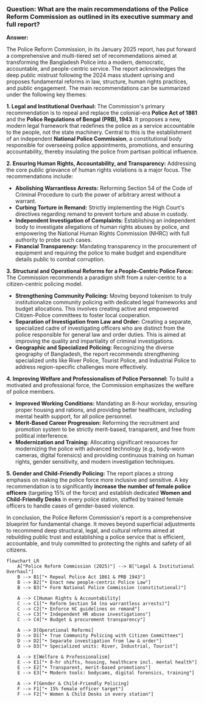 
### **Question: What are the main recommendations of the Police Reform Commission as outlined in its executive summary and full report?**

**Answer:**

The Police Reform Commission, in its January 2025 report, has put forward a comprehensive and multi-tiered set of recommendations aimed at transforming the Bangladesh Police into a modern, democratic, accountable, and people-centric service. The report acknowledges the deep public mistrust following the 2024 mass student uprising and proposes fundamental reforms in law, structure, human rights practices, and public engagement. The main recommendations can be summarized under the following key themes:

**1. Legal and Institutional Overhaul:**
The Commission's primary recommendation is to repeal and replace the colonial-era **Police Act of 1861** and the **Police Regulations of Bengal (PRB), 1943**. It proposes a new, modern legal framework that redefines the police as a service accountable to the people, not the state machinery. Central to this is the establishment of an independent **National Police Commission**, a constitutional body responsible for overseeing police appointments, promotions, and ensuring accountability, thereby insulating the police from partisan political influence.

**2. Ensuring Human Rights, Accountability, and Transparency:**
Addressing the core public grievance of human rights violations is a major focus. The recommendations include:
*   **Abolishing Warrantless Arrests:** Reforming Section 54 of the Code of Criminal Procedure to curb the power of arbitrary arrest without a warrant.
*   **Curbing Torture in Remand:** Strictly implementing the High Court's directives regarding remand to prevent torture and abuse in custody.
*   **Independent Investigation of Complaints:** Establishing an independent body to investigate allegations of human rights abuses by police, and empowering the National Human Rights Commission (NHRC) with full authority to probe such cases.
*   **Financial Transparency:** Mandating transparency in the procurement of equipment and requiring the police to make budget and expenditure details public to combat corruption.

**3. Structural and Operational Reforms for a People-Centric Police Force:**
The Commission recommends a paradigm shift from a ruler-centric to a citizen-centric policing model.
*   **Strengthening Community Policing:** Moving beyond tokenism to truly institutionalize community policing with dedicated legal frameworks and budget allocations. This involves creating active and empowered Citizen-Police committees to foster local cooperation.
*   **Separation of Investigation from Law and Order:** Creating a separate, specialized cadre of investigating officers who are distinct from the police responsible for general law and order duties. This is aimed at improving the quality and impartiality of criminal investigations.
*   **Geographic and Specialized Policing:** Recognizing the diverse geography of Bangladesh, the report recommends strengthening specialized units like River Police, Tourist Police, and Industrial Police to address region-specific challenges more effectively.

**4. Improving Welfare and Professionalism of Police Personnel:**
To build a motivated and professional force, the Commission emphasizes the welfare of police members.
*   **Improved Working Conditions:** Mandating an 8-hour workday, ensuring proper housing and rations, and providing better healthcare, including mental health support, for all police personnel.
*   **Merit-Based Career Progression:** Reforming the recruitment and promotion system to be strictly merit-based, transparent, and free from political interference.
*   **Modernization and Training:** Allocating significant resources for modernizing the police with advanced technology (e.g., body-worn cameras, digital forensics) and providing continuous training on human rights, gender sensitivity, and modern investigation techniques.

**5. Gender and Child-Friendly Policing:**
The report places a strong emphasis on making the police force more inclusive and sensitive. A key recommendation is to significantly **increase the number of female police officers** (targeting 15% of the force) and establish dedicated **Women and Child-Friendly Desks** in every police station, staffed by trained female officers to handle cases of gender-based violence.

In conclusion, the Police Reform Commission's report is a comprehensive blueprint for fundamental change. It moves beyond superficial adjustments to recommend deep structural, legal, and cultural reforms aimed at rebuilding public trust and establishing a police service that is efficient, accountable, and truly committed to protecting the rights and safety of all citizens.

```mermaid
flowchart LR
    A["Police Reform Commission (2025)"] --> B["Legal & Institutional Overhaul"]
    B --> B1["• Repeal Police Act 1861 & PRB 1943"]
    B --> B2["• Enact new people-centric Police Law"]
    B --> B3["• Form National Police Commission (constitutional)"]

    A --> C[Human Rights & Accountability]
    C --> C1["• Reform Section 54 (no warrantless arrests)"]
    C --> C2["• Enforce HC guidelines on remand"]
    C --> C3["• Independent HR abuse investigations"]
    C --> C4["• Budget & procurement transparency"]

    A --> D[Operational Reforms]
    D --> D1["• True Community Policing with Citizen Committees"]
    D --> D2["• Separate investigation from law & order"]
    D --> D3["• Specialized units: River, Industrial, Tourist"]

    A --> E[Welfare & Professionalism]
    E --> E1["• 8-hr shifts, housing, healthcare incl. mental health"]
    E --> E2["• Transparent, merit-based promotions"]
    E --> E3["• Modern tools: bodycams, digital forensics, training"]

    A --> F[Gender & Child-Friendly Policing]
    F --> F1["• 15% female officer target"]
    F --> F2["• Women & Child Desks in every station"]

```
